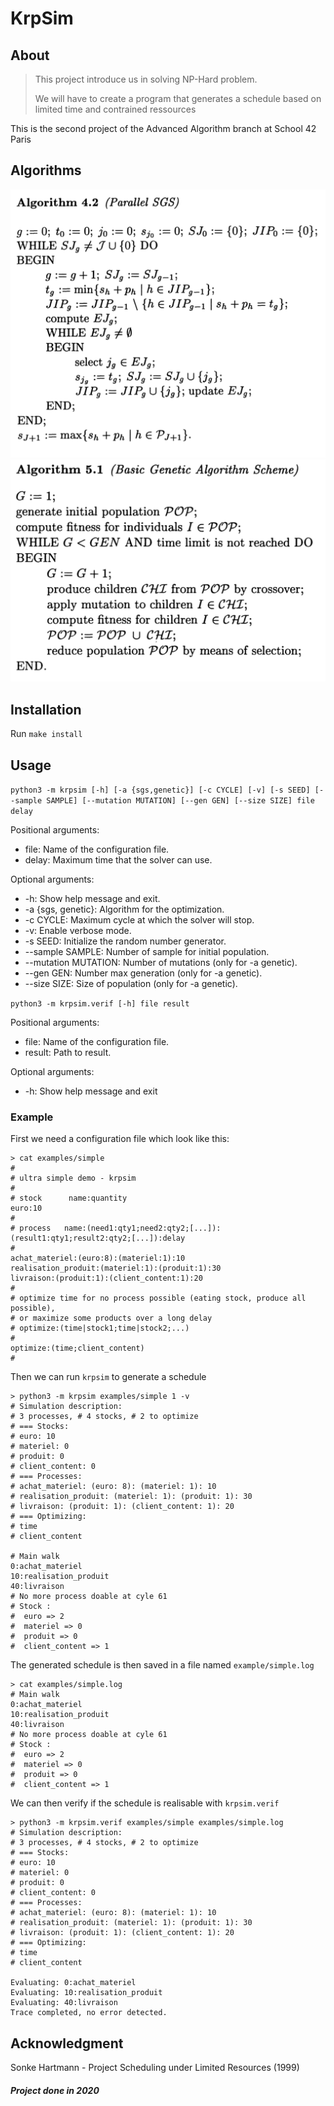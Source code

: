 # KrpSim

About
-----
>This project introduce us in solving NP-Hard problem.
>
>We will have to create a program that generates a schedule based on limited time and contrained ressources

This is the second project of the Advanced Algorithm branch at School 42 Paris

Algorithms
----------
<img src="./images/Parallel_SGS.png"/>
<img src="./images/Genetic_Algorithm_Scheme.png"/>

Installation
------------
Run `make install`

Usage
-----
`python3 -m krpsim [-h] [-a {sgs,genetic}] [-c CYCLE] [-v] [-s SEED] [--sample SAMPLE] [--mutation MUTATION] [--gen GEN] [--size SIZE] file delay`

Positional arguments:
  * file: Name of the configuration file.
  * delay: Maximum time that the solver can use.

Optional arguments:
  * -h: Show help message and exit.
  * -a {sgs, genetic}: Algorithm for the optimization.
  * -c CYCLE: Maximum cycle at which the solver will stop.
  * -v: Enable verbose mode.
  * -s SEED: Initialize the random number generator.
  * --sample SAMPLE: Number of sample for initial population.
  * --mutation MUTATION: Number of mutations (only for -a genetic).
  * --gen GEN: Number max generation (only for -a genetic).
  * --size SIZE: Size of population (only for -a genetic).


`python3 -m krpsim.verif [-h] file result`

Positional arguments:
  * file: Name of the configuration file.
  * result: Path to result.

Optional arguments:
  * -h: Show help message and exit

### Example

First we need a configuration file which look like this:
```
> cat examples/simple
#
# ultra simple demo - krpsim
#
# stock      name:quantity
euro:10
#
# process   name:(need1:qty1;need2:qty2;[...]):(result1:qty1;result2:qty2;[...]):delay
#
achat_materiel:(euro:8):(materiel:1):10
realisation_produit:(materiel:1):(produit:1):30
livraison:(produit:1):(client_content:1):20
#
# optimize time for no process possible (eating stock, produce all possible),
# or maximize some products over a long delay
# optimize:(time|stock1;time|stock2;...)
#
optimize:(time;client_content)
#
```
Then we can run `krpsim` to generate a schedule
```
> python3 -m krpsim examples/simple 1 -v
# Simulation description:
# 3 processes, # 4 stocks, # 2 to optimize
# === Stocks:
# euro: 10
# materiel: 0
# produit: 0
# client_content: 0
# === Processes:
# achat_materiel: (euro: 8): (materiel: 1): 10
# realisation_produit: (materiel: 1): (produit: 1): 30
# livraison: (produit: 1): (client_content: 1): 20
# === Optimizing:
# time
# client_content

# Main walk
0:achat_materiel
10:realisation_produit
40:livraison
# No more process doable at cyle 61
# Stock :
#  euro => 2
#  materiel => 0
#  produit => 0
#  client_content => 1
```
The generated schedule is then saved in a file named `example/simple.log`
```
> cat examples/simple.log
# Main walk
0:achat_materiel
10:realisation_produit
40:livraison
# No more process doable at cyle 61
# Stock :
#  euro => 2
#  materiel => 0
#  produit => 0
#  client_content => 1
```
We can then verify if the schedule is realisable with `krpsim.verif`
```
> python3 -m krpsim.verif examples/simple examples/simple.log
# Simulation description:
# 3 processes, # 4 stocks, # 2 to optimize
# === Stocks:
# euro: 10
# materiel: 0
# produit: 0
# client_content: 0
# === Processes:
# achat_materiel: (euro: 8): (materiel: 1): 10
# realisation_produit: (materiel: 1): (produit: 1): 30
# livraison: (produit: 1): (client_content: 1): 20
# === Optimizing:
# time
# client_content

Evaluating: 0:achat_materiel
Evaluating: 10:realisation_produit
Evaluating: 40:livraison
Trace completed, no error detected.
```

Acknowledgment
--------------
Sonke Hartmann - Project Scheduling under Limited Resources (1999)

##### Project done in 2020
